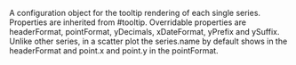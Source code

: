 A configuration object for the tooltip rendering of each single
series. Properties are inherited from #tooltip.
Overridable properties are headerFormat, pointFormat, yDecimals,
xDateFormat, yPrefix and ySuffix. Unlike other series, in
a scatter plot the series.name by default shows in the headerFormat
and point.x and point.y in the pointFormat.